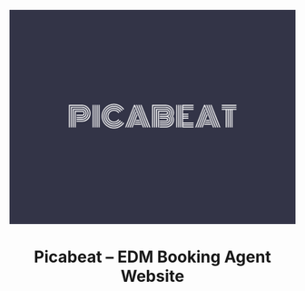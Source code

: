 <h1 align = "center">
<br>
  <img src = "picabeat.png" width = "600">
  <br>
    <br>
  Picabeat – EDM Booking Agent Website
  <br>
</h1>